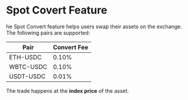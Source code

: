 # Spot Covert Feature

he Spot Convert feature helps users swap their assets on the exchange. The following pairs are supported:

| Pair      | Convert Fee |
| --------- | ----------- |
| ETH-USDC  | 0.10%       |
| WBTC-USDC | 0.10%       |
| USDT-USDC | 0.01%       |



The trade happens at the **index price** of the asset.
